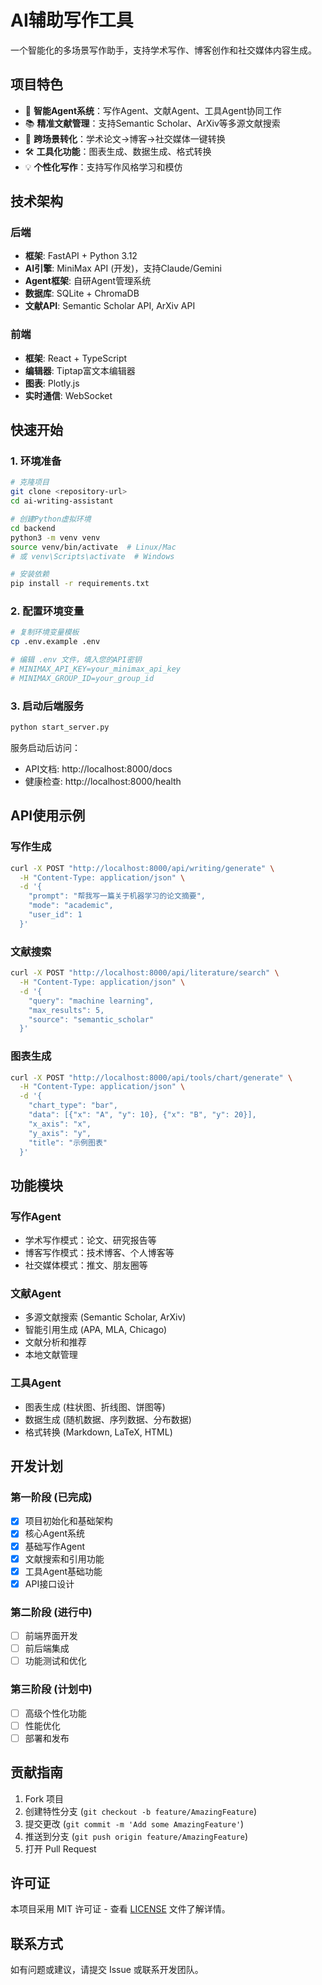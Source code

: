 # AI辅助写作工具

一个智能化的多场景写作助手，支持学术写作、博客创作和社交媒体内容生成。

## 项目特色

- 🤖 **智能Agent系统**：写作Agent、文献Agent、工具Agent协同工作
- 📚 **精准文献管理**：支持Semantic Scholar、ArXiv等多源文献搜索
- 🔄 **跨场景转化**：学术论文→博客→社交媒体一键转换
- 🛠️ **工具化功能**：图表生成、数据生成、格式转换
- 💡 **个性化写作**：支持写作风格学习和模仿

## 技术架构

### 后端
- **框架**: FastAPI + Python 3.12
- **AI引擎**: MiniMax API (开发)，支持Claude/Gemini
- **Agent框架**: 自研Agent管理系统
- **数据库**: SQLite + ChromaDB
- **文献API**: Semantic Scholar API, ArXiv API

### 前端
- **框架**: React + TypeScript
- **编辑器**: Tiptap富文本编辑器
- **图表**: Plotly.js
- **实时通信**: WebSocket

## 快速开始

### 1. 环境准备

```bash
# 克隆项目
git clone <repository-url>
cd ai-writing-assistant

# 创建Python虚拟环境
cd backend
python3 -m venv venv
source venv/bin/activate  # Linux/Mac
# 或 venv\Scripts\activate  # Windows

# 安装依赖
pip install -r requirements.txt
```

### 2. 配置环境变量

```bash
# 复制环境变量模板
cp .env.example .env

# 编辑 .env 文件，填入您的API密钥
# MINIMAX_API_KEY=your_minimax_api_key
# MINIMAX_GROUP_ID=your_group_id
```

### 3. 启动后端服务

```bash
python start_server.py
```

服务启动后访问：
- API文档: http://localhost:8000/docs
- 健康检查: http://localhost:8000/health

## API使用示例

### 写作生成
```bash
curl -X POST "http://localhost:8000/api/writing/generate" \
  -H "Content-Type: application/json" \
  -d '{
    "prompt": "帮我写一篇关于机器学习的论文摘要",
    "mode": "academic",
    "user_id": 1
  }'
```

### 文献搜索
```bash
curl -X POST "http://localhost:8000/api/literature/search" \
  -H "Content-Type: application/json" \
  -d '{
    "query": "machine learning",
    "max_results": 5,
    "source": "semantic_scholar"
  }'
```

### 图表生成
```bash
curl -X POST "http://localhost:8000/api/tools/chart/generate" \
  -H "Content-Type: application/json" \
  -d '{
    "chart_type": "bar",
    "data": [{"x": "A", "y": 10}, {"x": "B", "y": 20}],
    "x_axis": "x",
    "y_axis": "y",
    "title": "示例图表"
  }'
```

## 功能模块

### 写作Agent
- 学术写作模式：论文、研究报告等
- 博客写作模式：技术博客、个人博客等
- 社交媒体模式：推文、朋友圈等

### 文献Agent
- 多源文献搜索 (Semantic Scholar, ArXiv)
- 智能引用生成 (APA, MLA, Chicago)
- 文献分析和推荐
- 本地文献管理

### 工具Agent
- 图表生成 (柱状图、折线图、饼图等)
- 数据生成 (随机数据、序列数据、分布数据)
- 格式转换 (Markdown, LaTeX, HTML)

## 开发计划

### 第一阶段 (已完成)
- [x] 项目初始化和基础架构
- [x] 核心Agent系统
- [x] 基础写作Agent
- [x] 文献搜索和引用功能
- [x] 工具Agent基础功能
- [x] API接口设计

### 第二阶段 (进行中)
- [ ] 前端界面开发
- [ ] 前后端集成
- [ ] 功能测试和优化

### 第三阶段 (计划中)
- [ ] 高级个性化功能
- [ ] 性能优化
- [ ] 部署和发布

## 贡献指南

1. Fork 项目
2. 创建特性分支 (`git checkout -b feature/AmazingFeature`)
3. 提交更改 (`git commit -m 'Add some AmazingFeature'`)
4. 推送到分支 (`git push origin feature/AmazingFeature`)
5. 打开 Pull Request

## 许可证

本项目采用 MIT 许可证 - 查看 [LICENSE](LICENSE) 文件了解详情。

## 联系方式

如有问题或建议，请提交 Issue 或联系开发团队。